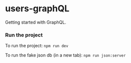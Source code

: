 # users-graphQL

Getting started with GraphQL.

### Run the project

To run the project:
`npm run dev`

To run the fake json db (in a new tab):
`npm run json:server`
